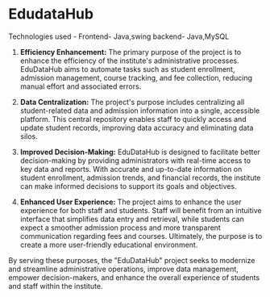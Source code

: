 # EdudataHub
Technologies used - Frontend- Java,swing
                    backend-  Java,MySQL
1. **Efficiency Enhancement:** The primary purpose of the project is to enhance the efficiency of the institute's administrative processes. EduDataHub aims to automate tasks such as student enrollment, admission management, course tracking, and fee collection, reducing manual effort and associated errors.

2. **Data Centralization:** The project's purpose includes centralizing all student-related data and admission information into a single, accessible platform. This central repository enables staff to quickly access and update student records, improving data accuracy and eliminating data silos.

3. **Improved Decision-Making:** EduDataHub is designed to facilitate better decision-making by providing administrators with real-time access to key data and reports. With accurate and up-to-date information on student enrollment, admission trends, and financial records, the institute can make informed decisions to support its goals and objectives.

4. **Enhanced User Experience:** The project aims to enhance the user experience for both staff and students. Staff will benefit from an intuitive interface that simplifies data entry and retrieval, while students can expect a smoother admission process and more transparent communication regarding fees and courses. Ultimately, the purpose is to create a more user-friendly educational environment.

By serving these purposes, the "EduDataHub" project seeks to modernize and streamline administrative operations, improve data management, empower decision-makers, and enhance the overall experience of students and staff within the institute.

